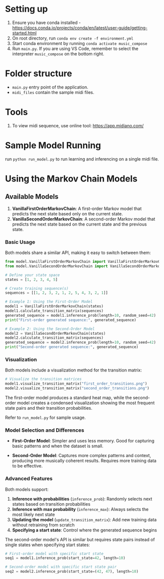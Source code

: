 # Setting up
1. Ensure you have conda installed - https://docs.conda.io/projects/conda/en/latest/user-guide/getting-started.html
2. On root directory, run `conda env create -f environment.yml`
3. Start conda environment by running `conda activate music_compose`
4. Run `main.py`. If you are using VS Code, remember to select the interpreter `music_compose` on the bottom right.

# Folder structure
- `main.py` entry point of the application.
- `midi_files` contain the sample midi files.

# Tools
1. To view midi sequence, use online tool: https://app.midiano.com/

# Sample Model Running
run `python run_model.py` to run learning and inferencing on a single midi file.

# Using the Markov Chain Models

## Available Models

1. **VanillaFirstOrderMarkovChain**: A first-order Markov model that predicts the next state based only on the current state.
2. **VanillaSecondOrderMarkovChain**: A second-order Markov model that predicts the next state based on the current state and the previous state.

### Basic Usage

Both models share a similar API, making it easy to switch between them:

```python
from model.VanillaFirstOrderMarkovChain import VanillaFirstOrderMarkovChain
from model.VanillaSecondOrderMarkovChain import VanillaSecondOrderMarkovChain

# Define your state space
states = [1, 2, 3, 4, 5]

# Create training sequence(s)
sequences = [[1, 2, 3, 2, 1, 2, 5, 4, 3, 2, 1]]

# Example 1: Using the First-Order Model
model1 = VanillaFirstOrderMarkovChain(states)
model1.calculate_transition_matrix(sequences)
generated_sequence = model1.inference_prob(length=10, random_seed=42)
print("First-order generated sequence:", generated_sequence)

# Example 2: Using the Second-Order Model
model2 = VanillaSecondOrderMarkovChain(states)
model2.calculate_transition_matrix(sequences)
generated_sequence = model2.inference_prob(length=10, random_seed=42)
print("Second-order generated sequence:", generated_sequence)
```

### Visualization

Both models include a visualization method for the transition matrix:

```python
# Visualize the transition matrices
model1.visualize_transition_matrix("first_order_transitions.png")
model2.visualize_transition_matrix("second_order_transitions.png")
```

The first-order model produces a standard heat map, while the second-order model creates a condensed visualization showing the most frequent state pairs and their transition probabilities.

Refer to `run_model.py` for sample usage.

### Model Selection and Differences

- **First-Order Model**: Simpler and uses less memory. Good for capturing basic patterns and when the dataset is small.
  
- **Second-Order Model**: Captures more complex patterns and context, producing more musically coherent results. Requires more training data to be effective.

### Advanced Features

Both models support:

1. **Inference with probabilities** (`inference_prob`): Randomly selects next states based on transition probabilities
2. **Inference with max probability** (`inference_max`): Always selects the most likely next state
3. **Updating the model** (`update_transition_matrix`): Add new training data without retraining from scratch
4. **Specifying a start state**: Control where the generated sequence begins

The second-order model's API is similar but requires state pairs instead of single states when specifying start states:

```python
# First-order model with specific start state
seq1 = model1.inference_prob(start_state=42, length=10)

# Second-order model with specific start state pair
seq2 = model2.inference_prob(start_state=(42, 47), length=10)
```
